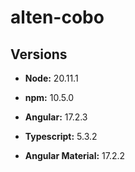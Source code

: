 # alten-cobo

  

## Versions

- **Node:**         20.11.1
- **npm:**	        10.5.0
- **Angular:**		17.2.3
- **Typescript:**	5.3.2

- **Angular Material:**	17.2.2